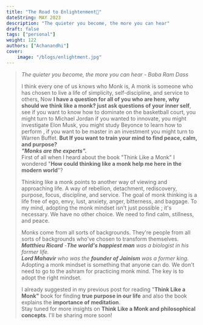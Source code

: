 ```yaml
---
title: "The Road to Enlightenment🚶"
dateString: MAY 2023
description: "The quieter you become, the more you can hear"
draft: false
tags: ["personal"]
weight: 122
authors: ["Achanandhi"]
cover:
    image: "/blogs/enlightment.jpg"
---
```




> _The quieter you become, the more you can hear - Baba Ram Dass_
> 
> I think every one of us knows who Monk is, A monk is someone who has chosen to live a life of simplicity, self-discipline, and service to others, Now **I have a question for all of you who are here, why should we think like a monk? just ask questions of your inner self**, see if you want to know how to dominate on the basketball court, you might turn to Michael Jordan if you wanted to innovate, you might investigate Elon Musk, you might study Beyonce to learn how to perform , if you want to be master in an investment you might turn to Warren Buffet. **But If you want to train your mind to find peace, calm, and purpose?**  
> _**"Monks are the experts".**_  
> First of all when I heard about the book "Think Like a Monk" I wondered "**How could thinking like a monk help me here in the modern world**"?
> 
> Thinking like a monk points to another way of viewing and approaching life. A way of rebellion, detachment, rediscovery, purpose, focus, discipline, and service. The goal of monk thinking is a life free of ego, envy, lust, anxiety, anger, bitterness, and baggage. To my mind, adopting the monk mindset isn't just possible ; it's necessary. We have no other choice. We need to find calm, stillness, and peace.
> 
> Monks come from all sorts of backgrounds. They're people from all sorts of backgrounds who've chosen to transform themselves.  
> _**Matthieu Ricard** -**The world's happiest man** was a biologist in his former life.  
> **Lord Mahavir** who was the **founder of Jainism** was a former king._  
> Adopting a monk mindset is something that anyone can do. We don't need to go to the ashram for practicing monk mind. The key is to adopt the right mindset.
> 
> I already suggested in my previous post for reading "**Think Like a Monk"** book for finding **true purpose in our life** and also the book explains the **importance of meditation**.  
> Stay tuned for more insights on **Think Like a Monk and philosophical concepts**. I'll be sharing more soon!
